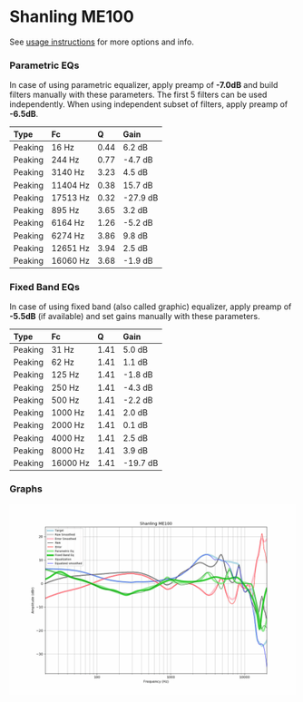 # Shanling ME100
See [usage instructions](https://github.com/jaakkopasanen/AutoEq#usage) for more options and info.

### Parametric EQs
In case of using parametric equalizer, apply preamp of **-7.0dB** and build filters manually
with these parameters. The first 5 filters can be used independently.
When using independent subset of filters, apply preamp of **-6.5dB**.

| Type    | Fc       |    Q | Gain     |
|:--------|:---------|:-----|:---------|
| Peaking | 16 Hz    | 0.44 | 6.2 dB   |
| Peaking | 244 Hz   | 0.77 | -4.7 dB  |
| Peaking | 3140 Hz  | 3.23 | 4.5 dB   |
| Peaking | 11404 Hz | 0.38 | 15.7 dB  |
| Peaking | 17513 Hz | 0.32 | -27.9 dB |
| Peaking | 895 Hz   | 3.65 | 3.2 dB   |
| Peaking | 6164 Hz  | 1.26 | -5.2 dB  |
| Peaking | 6274 Hz  | 3.86 | 9.8 dB   |
| Peaking | 12651 Hz | 3.94 | 2.5 dB   |
| Peaking | 16060 Hz | 3.68 | -1.9 dB  |

### Fixed Band EQs
In case of using fixed band (also called graphic) equalizer, apply preamp of **-5.5dB**
(if available) and set gains manually with these parameters.

| Type    | Fc       |    Q | Gain     |
|:--------|:---------|:-----|:---------|
| Peaking | 31 Hz    | 1.41 | 5.0 dB   |
| Peaking | 62 Hz    | 1.41 | 1.1 dB   |
| Peaking | 125 Hz   | 1.41 | -1.8 dB  |
| Peaking | 250 Hz   | 1.41 | -4.3 dB  |
| Peaking | 500 Hz   | 1.41 | -2.2 dB  |
| Peaking | 1000 Hz  | 1.41 | 2.0 dB   |
| Peaking | 2000 Hz  | 1.41 | 0.1 dB   |
| Peaking | 4000 Hz  | 1.41 | 2.5 dB   |
| Peaking | 8000 Hz  | 1.41 | 3.9 dB   |
| Peaking | 16000 Hz | 1.41 | -19.7 dB |

### Graphs
![](./Shanling%20ME100.png)